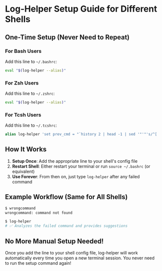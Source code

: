 # Log-Helper Setup Guide for Different Shells

## One-Time Setup (Never Need to Repeat)

### For Bash Users
Add this line to `~/.bashrc`:
```bash
eval "$(log-helper --alias)"
```

### For Zsh Users  
Add this line to `~/.zshrc`:
```bash
eval "$(log-helper --alias)"
```

### For Tcsh Users
Add this line to `~/.tcshrc`:
```tcsh
alias log-helper 'set prev_cmd = "`history 2 | head -1 | sed '"'"'s/^[ ]*[0-9]*[ ]*//'"'"'`"; node /Users/harshita.rupani/Desktop/log-helper-agent/src/main.js "$prev_cmd"'
```

## How It Works

1. **Setup Once**: Add the appropriate line to your shell's config file
2. **Restart Shell**: Either restart your terminal or run `source ~/.bashrc` (or equivalent)
3. **Use Forever**: From then on, just type `log-helper` after any failed command

## Example Workflow (Same for All Shells)

```bash
$ wrongcommand
wrongcommand: command not found

$ log-helper
# ✅ Analyzes the failed command and provides suggestions
```

## No More Manual Setup Needed!

Once you add the line to your shell config file, log-helper will work automatically every time you open a new terminal session. You never need to run the setup command again!
